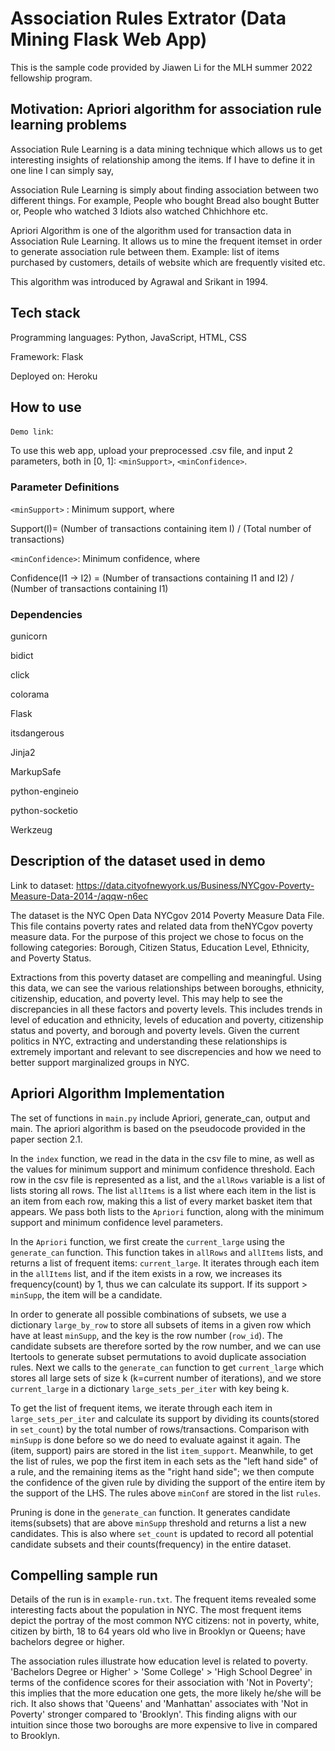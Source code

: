 # Association Rules Extrator (Data Mining Flask Web App)

This is the sample code provided by Jiawen Li for the MLH summer 2022 fellowship program.


## Motivation: Apriori algorithm for association rule learning problems

Association Rule Learning is a data mining technique which allows us to get interesting insights of relationship among the items. If I have to define it in one line I can simply say,

Association Rule Learning is simply about finding association between two different things. For example, People who bought Bread also bought Butter or, People who watched 3 Idiots also watched Chhichhore etc.

Apriori Algorithm is one of the algorithm used for transaction data in Association Rule Learning. It allows us to mine the frequent itemset in order to generate association rule between them.
Example: list of items purchased by customers, details of website which are frequently visited etc.

This algorithm was introduced by Agrawal and Srikant in 1994.

## Tech stack

Programming languages: Python, JavaScript, HTML, CSS

Framework: Flask

Deployed on: Heroku

## How to use

```Demo link```: 


To use this web app, upload your preprocessed .csv file, and input 2 parameters, both in [0, 1]: ```<minSupport>```, ```<minConfidence>```.


### Parameter Definitions

```<minSupport>``` : Minimum support, where 


Support(I)= (Number of transactions containing item I) / (Total number of transactions)

```<minConfidence>```: Minimum confidence, where 

Confidence(I1 -> I2) = (Number of transactions containing I1 and I2) / (Number of transactions containing I1)


### Dependencies

gunicorn

bidict

click

colorama

Flask

itsdangerous

Jinja2

MarkupSafe

python-engineio

python-socketio

Werkzeug


## Description of the dataset used in demo

Link to dataset: https://data.cityofnewyork.us/Business/NYCgov-Poverty-Measure-Data-2014-/aqqw-n6ec

The dataset is the  NYC Open Data NYCgov 2014 Poverty Measure Data File. This file contains poverty rates and related data from theNYCgov poverty measure data. For the purpose of this project we chose to focus on the following categories: 
Borough, Citizen Status, Education Level, Ethnicity, and Poverty Status.

Extractions from this poverty dataset are compelling and meaningful. Using this data, we can see the various relationships between boroughs, ethnicity, citizenship, education, and poverty level. This may help to see the discrepancies in all these factors and poverty levels. This includes trends in level of education and ethnicity, levels of education and poverty, citizenship status and poverty, and borough and poverty levels. Given the current politics in NYC, extracting and understanding these relationships is extremely important and relevant to see discrepencies and how we need to better support marginalized groups in NYC.


## Apriori Algorithm Implementation
The set of functions in `main.py` include Apriori, generate_can, output and main. The apriori algorithm is based on the pseudocode provided in the paper section 2.1. 

In the ```index``` function, we read in the data in the csv file to mine, as well as the values for minimum support and minimum confidence threshold. Each row in the csv file is represented as a list, and the ```allRows``` variable is a list of lists storing all rows. The list ```allItems``` is a list where each item in the list is an item from each row, making this a list of every market basket item that appears. We pass both lists to the ```Apriori``` function, along with the minimum support and minimum confidence level parameters.

In the ```Apriori``` function, we first create the ```current_large``` using the ```generate_can``` function. This function takes in ```allRows``` and ```allItems``` lists, and returns a list of frequent items: ```current_large```. It iterates through each item in the ```allItems``` list, and if the item exists in a row, we increases its frequency(count) by 1, thus we can calculate its support. If its support > ```minSupp```, the item will be a candidate.

In order to generate all possible combinations of subsets, we use a dictionary ```large_by_row``` to store all subsets of items in a given row which have at least ```minSupp```, and the key is the row number (```row_id```). The candidate subsets are therefore sorted by the row number, and we can use Itertools to generate subset permutations to avoid duplicate association rules. Next we calls to the ```generate_can``` function to get ```current_large``` which stores all large sets of size k (k=current number of iterations), and we store ```current_large``` in a dictionary ```large_sets_per_iter``` with key being k.

To get the list of frequent items, we iterate through each item in ```large_sets_per_iter``` and calculate its support by dividing its counts(stored in ```set_count```) by the total number of rows/transactions. Comparison with ```minSupp``` is done before so we do need to evaluate against it again. The (item, support) pairs are stored in the list ```item_support```.
Meanwhile, to get the list of rules, we pop the first item in each sets as the "left hand side" of a rule, and the remaining items as the "right hand side"; we then compute the confidence of the given rule by dividing the support of the entire item by the support of the LHS. The rules above ```minConf``` are stored in the list ```rules```.

Pruning is done in the ```generate_can``` function. It generates candidate items(subsets) that are above ```minSupp``` threshold and returns a list a new candidates. This is also where ```set_count``` is updated to record all potential candidate subsets and their counts(frequency) in the entire dataset.


## Compelling sample run


Details of the run is in ```example-run.txt```. The frequent items revealed some interesting facts about the population in NYC. The most frequent items depict the portray of the most common NYC citizens: not in poverty, white, citizen by birth, 18 to 64 years old who live in Brooklyn or Queens; have bachelors degree or higher.

The association rules illustrate how education level is related to poverty. 'Bachelors Degree or Higher' > 'Some College' > 'High School Degree' in terms of the confidence scores for their association with 'Not in Poverty'; this implies that the more education one gets, the more likely he/she will be rich. It also shows that 'Queens' and 'Manhattan' associates with 'Not in Poverty' stronger compared to 'Brooklyn'. This finding aligns with our intuition since those two boroughs are more expensive to live in compared to Brooklyn.

